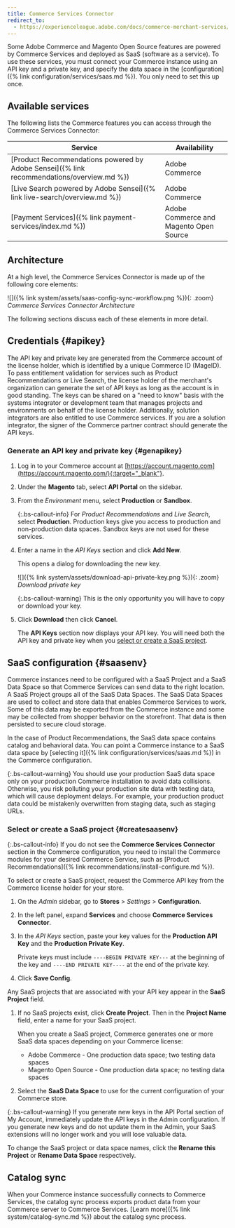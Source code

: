 ```yaml
---
title: Commerce Services Connector
redirect_to:
  - https://experienceleague.adobe.com/docs/commerce-merchant-services/landing/saas.html
---
```


Some Adobe Commerce and Magento Open Source features are powered by Commerce Services and deployed as SaaS (software as a service). To use these services, you must connect your Commerce instance using an API key and a private key, and specify the data space in the [configuration]({% link configuration/services/saas.md %}). You only need to set this up once.

## Available services

The following lists the Commerce features you can access through the Commerce Services Connector:

Service | Availability
---|---
[Product Recommendations powered by Adobe Sensei]({% link recommendations/overview.md %}) | Adobe Commerce
[Live Search powered by Adobe Sensei]({% link live-search/overview.md %}) | Adobe Commerce
[Payment Services]({% link payment-services/index.md %}) | Adobe Commerce and Magento Open Source

## Architecture

At a high level, the Commerce Services Connector is made up of the following core elements:

![]({% link system/assets/saas-config-sync-workflow.png %}){: .zoom}
_Commerce Services Connector Architecture_

The following sections discuss each of these elements in more detail.

## Credentials {#apikey}

The API key and private key are generated from the Commerce account of the license holder, which is identified by a unique Commerce ID (MageID). To pass entitlement validation for services such as Product Recommendations or Live Search, the license holder of the merchant's organization can generate the set of API keys as long as the account is in good standing. The keys can be shared on a "need to know" basis with the systems integrator or development team that manages projects and environments on behalf of the license holder. Additionally, solution integrators are also entitled to use Commerce services. If you are a solution integrator, the signer of the Commerce partner contract should generate the API keys.

### Generate an API key and private key {#genapikey}

1. Log in to your Commerce account at [https://account.magento.com](https://account.magento.com/){:target="_blank"}.

1. Under the **Magento** tab, select **API Portal** on the sidebar.

1. From the _Environment_ menu, select **Production** or **Sandbox**.

   {:.bs-callout-info}
   For _Product Recommendations_ and _Live Search_, select **Production**. Production keys give you access to production and non-production data spaces. Sandbox keys are not used for these services.

1. Enter a name in the _API Keys_ section and click **Add New**.

   This opens a dialog for downloading the new key.

   ![]({% link system/assets/download-api-private-key.png %}){: .zoom}
   _Download private key_

   {:.bs-callout-warning}
   This is the only opportunity you will have to copy or download your key.

1. Click **Download** then click **Cancel**.

   The **API Keys** section now displays your API key. You will need both the API key and private key when you [select or create a SaaS project](#createsaasenv).

## SaaS configuration {#saasenv}

Commerce instances need to be configured with a SaaS Project and a SaaS Data Space so that Commerce Services can send data to the right location. A SaaS Project groups all of the SaaS Data Spaces. The SaaS Data Spaces are used to collect and store data that enables Commerce Services to work. Some of this data may be exported from the Commerce instance and some may be collected from shopper behavior on the storefront. That data is then persisted to secure cloud storage.

In the case of Product Recommendations, the SaaS data space contains catalog and behavioral data. You can point a Commerce instance to a SaaS data space by [selecting it]({% link configuration/services/saas.md %}) in the Commerce configuration.

{:.bs-callout-warning}
You should use your production SaaS data space only on your production Commerce installation to avoid data collisions. Otherwise, you risk polluting your production site data with testing data, which will cause deployment delays. For example, your production product data could be mistakenly overwritten from staging data, such as staging URLs.

### Select or create a SaaS project {#createsaasenv}

{:.bs-callout-info}
If you do not see the **Commerce Services Connector** section in the Commerce configuration, you need to install the Commerce modules for your desired Commerce Service, such as [Product Recommendations]({% link recommendations/install-configure.md %}).

To select or create a SaaS project, request the Commerce API key from the Commerce license holder for your store.

1. On the _Admin_ sidebar, go to **Stores** > _Settings_ > **Configuration**.

1. In the left panel, expand **Services** and choose **Commerce Services Connector**.

1. In the _API Keys_ section, paste your key values for the **Production API Key** and the **Production Private Key**.

   Private keys must include `----BEGIN PRIVATE KEY---` at the beginning of the key and `----END PRIVATE KEY----` at the end of the private key.

1. Click **Save Config**.

  Any SaaS projects that are associated with your API key appear in the **SaaS Project** field.

1. If no SaaS projects exist, click **Create Project**. Then in the **Project Name** field, enter a name for your SaaS project.

   When you create a SaaS project, Commerce generates one or more SaaS data spaces depending on your Commerce license:
   - Adobe Commerce - One production data space; two testing data spaces
   - Magento Open Source - One production data space; no testing data spaces

1. Select the **SaaS Data Space** to use for the current configuration of your Commerce store.

{:.bs-callout-warning}
If you generate new keys in the API Portal section of My Account, immediately update the API keys in the Admin configuration. If you generate new keys and do not update them in the Admin, your SaaS extensions will no longer work and you will lose valuable data.

To change the SaaS project or data space names, click the **Rename this Project** or **Rename Data Space** respectively.

## Catalog sync

When your Commerce instance successfully connects to Commerce Services, the catalog sync process exports product data from your Commerce server to Commerce Services. [Learn more]({% link system/catalog-sync.md %}) about the catalog sync process.
